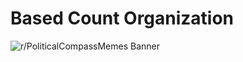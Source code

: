 # Based Count Organization 

![r/PoliticalCompassMemes Banner](https://styles.redditmedia.com/t5_3ipa1/styles/bannerBackgroundImage_7hwa5l0ymlg41.png?width=4000&s=5c50929aae2cb19d69947d3bb273875da55b7cef)